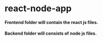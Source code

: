 # react-node-app

#### Frontend folder will contain the react js files.
#### Backend folder will consists of node js files.
